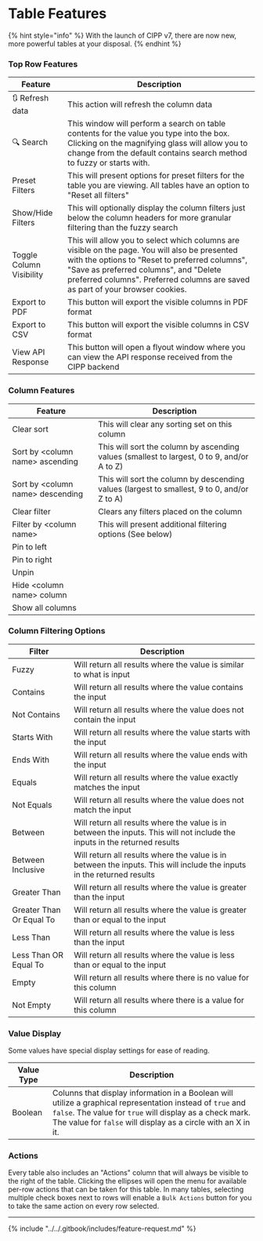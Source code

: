 # Table Features

{% hint style="info" %}
With the launch of CIPP v7, there are now new, more powerful tables at your disposal.
{% endhint %}

### Top Row Features

| Feature                  | Description                                                                                                                                                                                                                                                                 |
| ------------------------ | --------------------------------------------------------------------------------------------------------------------------------------------------------------------------------------------------------------------------------------------------------------------------- |
| 🔃 Refresh data          | This action will refresh the column data                                                                                                                                                                                                                                    |
| 🔍 Search                | This window will perform a search on table contents for the value you type into the box. Clicking on the magnifying glass will allow you to change from the default contains search method to fuzzy or starts with.                                                         |
| Preset Filters           | This will present options for preset filters for the table you are viewing. All tables have an option to "Reset all filters"                                                                                                                                                |
| Show/Hide Filters        | This will optionally display the column filters just below the column headers for more granular filtering than the fuzzy search                                                                                                                                             |
| Toggle Column Visibility | This will allow you to select which columns are visible on the page. You will also be presented with the options to "Reset to preferred columns", "Save as preferred columns", and "Delete preferred columns". Preferred columns are saved as part of your browser cookies. |
| Export to PDF            | This button will export the visible columns in PDF format                                                                                                                                                                                                                   |
| Export to CSV            | This button will export the visible columns in CSV format                                                                                                                                                                                                                   |
| View API Response        | This button will open a flyout window where you can view the API response received from the CIPP backend                                                                                                                                                                    |

### Column Features

| Feature                           | Description                                                                                 |
| --------------------------------- | ------------------------------------------------------------------------------------------- |
| Clear sort                        | This will clear any sorting set on this column                                              |
| Sort by \<column name> ascending  | This will sort the column by ascending values (smallest to largest, 0 to 9, and/or A to Z)  |
| Sort by \<column name> descending | This will sort the column by descending values (largest to smallest, 9 to 0, and/or Z to A) |
| Clear filter                      | Clears any filters placed on the column                                                     |
| Filter by \<column name>          | This will present additional filtering options (See below)                                  |
| Pin to left                       |                                                                                             |
| Pin to right                      |                                                                                             |
| Unpin                             |                                                                                             |
| Hide \<column name> column        |                                                                                             |
| Show all columns                  |                                                                                             |

### Column Filtering Options

| Filter                   | Description                                                                                                                |
| ------------------------ | -------------------------------------------------------------------------------------------------------------------------- |
| Fuzzy                    | Will return all results where the value is similar to what is input                                                        |
| Contains                 | Will return all results where the value contains the input                                                                 |
| Not Contains             | Will return all results where the value does not contain the input                                                         |
| Starts With              | Will return all results where the value starts with the input                                                              |
| Ends With                | Will return all results where the value ends with the input                                                                |
| Equals                   | Will return all results where the value exactly matches the input                                                          |
| Not Equals               | Will return all results where the value does not match the input                                                           |
| Between                  | Will return all results where the value is in between the inputs. This will not include the inputs in the returned results |
| Between Inclusive        | Will return all results where the value is in between the inputs. This will include the inputs in the returned results     |
| Greater Than             | Will return all results where the value is greater than the input                                                          |
| Greater Than Or Equal To | Will return all results where the value is greater than or equal to the input                                              |
| Less Than                | Will return all results where the value is less than the input                                                             |
| Less Than OR Equal To    | Will return all results where the value is less than or equal to the input                                                 |
| Empty                    | Will return all results where there is no value for this column                                                            |
| Not Empty                | Will return all results where there is a value for this column                                                             |

### Value Display

Some values have special display settings for ease of reading.

| Value Type | Description                                                                                                                                                                                                                             |
| ---------- | --------------------------------------------------------------------------------------------------------------------------------------------------------------------------------------------------------------------------------------- |
| Boolean    | Colunns that display information in a Boolean will utilize a graphical representation instead of `true` and `false`. The value for `true` will display as a check mark. The value for `false` will display as a circle with an X in it. |

### Actions

Every table also includes an "Actions" column that will always be visible to the right of the table. Clicking the ellipses will open the menu for available per-row actions that can be taken for this table. In many tables, selecting multiple check boxes next to rows will enable a `Bulk Actions` button for you to take the same action on every row selected.

***

{% include "../../.gitbook/includes/feature-request.md" %}
